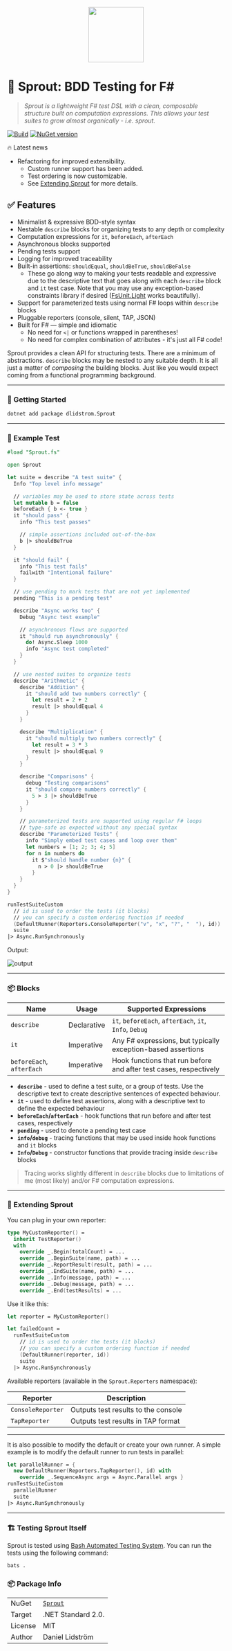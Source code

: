 <p align="center">
<img src="https://raw.githubusercontent.com/dlidstrom/Sprout/refs/heads/main/logo.png" height="128" width="128" />
</p>

# 🌱 Sprout: BDD Testing for F#

> *Sprout is a lightweight F# test DSL with a clean, composable structure built on computation expressions. This allows your test suites to grow almost organically - i.e. sprout.*

[![Build](https://github.com/dlidstrom/Sprout/actions/workflows/build.yml/badge.svg)](https://github.com/dlidstrom/Sprout/actions/workflows/build.yml)
[![NuGet version](https://badge.fury.io/nu/dlidstrom.Sprout.svg)](https://badge.fury.io/nu/dlidstrom.Sprout)

🔥 Latest news

- Refactoring for improved extensibility.
  - Custom runner support has been added.
  - Test ordering is now customizable.
  - See [Extending Sprout](#-extending-sprout) for more details.

## ✅ Features

- Minimalist & expressive BDD-style syntax
- Nestable `describe` blocks for organizing tests to any depth or complexity
- Computation expressions for `it`, `beforeEach`, `afterEach`
- Asynchronous blocks supported
- Pending tests support
- Logging for improved traceability
- Built-in assertions: `shouldEqual`, `shouldBeTrue`, `shouldBeFalse`
  - These go along way to making your tests readable and expressive due to the
    descriptive text that goes along with each `describe` block and `it` test
    case. Note that you may use any exception-based constraints library if
    desired ([FsUnit.Light](https://github.com/Lanayx/FsUnit.Light) works
    beautifully).
- Support for parameterized tests using normal F# loops within `describe` blocks
- Pluggable reporters (console, silent, TAP, JSON)
- Built for F# — simple and idiomatic
  - No need for `<|` or functions wrapped in parentheses!
  - No need for complex combination of attributes - it's just all F# code!

Sprout provides a clean API for structuring tests. There are a minimum of
abstractions. `describe` blocks may be nested to any suitable depth. It is all
just a matter of *composing* the building blocks. Just like you would expect
coming from a functional programming background.

---

### 🚀 Getting Started

```bash
dotnet add package dlidstrom.Sprout
```

---

### 🧪 Example Test

```fsharp
#load "Sprout.fs"

open Sprout

let suite = describe "A test suite" {
  Info "Top level info message"

  // variables may be used to store state across tests
  let mutable b = false
  beforeEach { b <- true }
  it "should pass" {
    info "This test passes"

    // simple assertions included out-of-the-box
    b |> shouldBeTrue
  }

  it "should fail" {
    info "This test fails"
    failwith "Intentional failure"
  }

  // use pending to mark tests that are not yet implemented
  pending "This is a pending test"

  describe "Async works too" {
    Debug "Async test example"

    // asynchronous flows are supported
    it "should run asynchronously" {
      do! Async.Sleep 1000
      info "Async test completed"
    }
  }

  // use nested suites to organize tests
  describe "Arithmetic" {
    describe "Addition" {
      it "should add two numbers correctly" {
        let result = 2 + 2
        result |> shouldEqual 4
      }
    }

    describe "Multiplication" {
      it "should multiply two numbers correctly" {
        let result = 3 * 3
        result |> shouldEqual 9
      }
    }

    describe "Comparisons" {
      debug "Testing comparisons"
      it "should compare numbers correctly" {
        5 > 3 |> shouldBeTrue
      }
    }

    // parameterized tests are supported using regular F# loops
    // type-safe as expected without any special syntax
    describe "Parameterized Tests" {
      info "Simply embed test cases and loop over them"
      let numbers = [1; 2; 3; 4; 5]
      for n in numbers do
        it $"should handle number {n}" {
          n > 0 |> shouldBeTrue
        }
    }
  }
}

runTestSuiteCustom
  // id is used to order the tests (it blocks)
  // you can specify a custom ordering function if needed
  (DefaultRunner(Reporters.ConsoleReporter("v", "x", "?", "  "), id))
  suite
|> Async.RunSynchronously
```

Output:

![output](https://raw.githubusercontent.com/dlidstrom/Sprout/refs/heads/main/out.png)

---

### 📦 Blocks

| Name | Usage | Supported Expressions |
|-|-|-|
| `describe` | Declarative | `it`, `beforeEach`, `afterEach`, `it`, `Info`, `Debug` |
| `it` | Imperative | Any F# expressions, but typically exception-based assertions |
| `beforeEach`, `afterEach` | Imperative | Hook functions that run before and after test cases, respectively |

- **`describe`** - used to define a test suite, or a group of tests. Use the
  descriptive text to create descriptive sentences of expected behaviour.
- **`it`** - used to define test assertions, along with a descriptive text to
  define the expected behaviour
- **`beforeEach`/`afterEach`** - hook functions that run before and after test
  cases, respectively
- **`pending`** - used to denote a pending test case
- **`info`/`debug`** - tracing functions that may be used inside hook functions
  and `it` blocks
- **`Info`/`Debug`** - constructor functions that provide tracing inside
  `describe` blocks

> Tracing works slightly different in `describe` blocks due to limitations of me
> (most likely) and/or F# computation expressions.

---

### 🧩 Extending Sprout

You can plug in your own reporter:

```fsharp
type MyCustomReporter() =
  inherit TestReporter()
  with
    override _.Begin(totalCount) = ...
    override _.BeginSuite(name, path) = ...
    override _.ReportResult(result, path) = ...
    override _.EndSuite(name, path) = ...
    override _.Info(message, path) = ...
    override _.Debug(message, path) = ...
    override _.End(testResults) = ...
```

Use it like this:

```fsharp
let reporter = MyCustomReporter()

let failedCount =
  runTestSuiteCustom
    // id is used to order the tests (it blocks)
    // you can specify a custom ordering function if needed
    (DefaultRunner(reporter, id))
    suite
  |> Async.RunSynchronously
```

Available reporters (available in the `Sprout.Reporters` namespace):

| Reporter | Description |
| -------- | ----------- |
| `ConsoleReporter` | Outputs test results to the console |
| `TapReporter` | Outputs test results in TAP format |

---

It is also possible to modify the default or create your own runner. A simple
example is to modify the default runner to run tests in parallel:

```fsharp
let parallelRunner = {
  new DefaultRunner(Reporters.TapReporter(), id) with
    override _.SequenceAsync args = Async.Parallel args }
runTestSuiteCustom
  parallelRunner
  suite
|> Async.RunSynchronously
```

---

### 🏗️ Testing Sprout Itself

Sprout is tested using [Bash Automated Testing System](https://github.com/bats-core/bats-core).
You can run the tests using the following command:

```bash
bats .
```

### 📦 Package Info

|         |                             |
| ------- | --------------------------- |
| NuGet   | [`Sprout`](https://www.nuget.org/packages/dlidstrom.Sprout) |
| Target  | .NET Standard 2.0.          |
| License | MIT                         |
| Author  | Daniel Lidström             |
